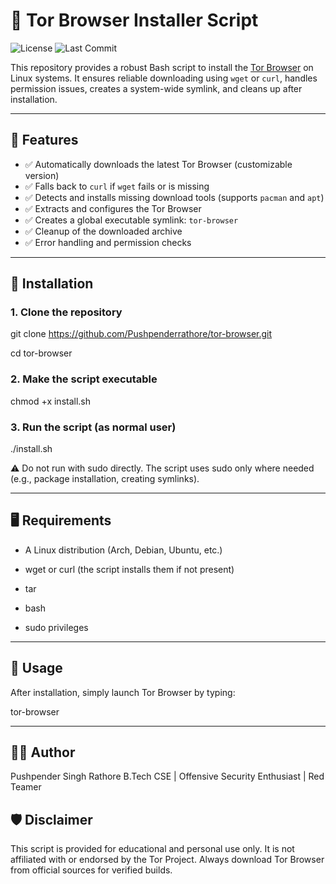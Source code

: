 # 🧅 Tor Browser Installer Script

![License](https://img.shields.io/badge/license-MIT-green) 
![Last Commit](https://img.shields.io/github/last-commit/Pushpenderrathore/LUKS2-nuke)

This repository provides a robust Bash script to install the [Tor Browser](https://www.torproject.org/) on Linux systems. It ensures reliable downloading using `wget` or `curl`, handles permission issues, creates a system-wide symlink, and cleans up after installation.

---

## 📜 Features

- ✅ Automatically downloads the latest Tor Browser (customizable version)
- ✅ Falls back to `curl` if `wget` fails or is missing
- ✅ Detects and installs missing download tools (supports `pacman` and `apt`)
- ✅ Extracts and configures the Tor Browser
- ✅ Creates a global executable symlink: `tor-browser`
- ✅ Cleanup of the downloaded archive
- ✅ Error handling and permission checks

---

## 🚀 Installation

### 1. Clone the repository

git clone https://github.com/Pushpenderrathore/tor-browser.git

cd tor-browser

### 2. Make the script executable

chmod +x install.sh

### 3. Run the script (as normal user)

./install.sh

⚠️ Do not run with sudo directly. The script uses sudo only where needed (e.g., package installation, creating symlinks).

---

## 🖥️ Requirements

* A Linux distribution (Arch, Debian, Ubuntu, etc.)

* wget or curl (the script installs them if not present)

* tar

* bash

* sudo privileges

---

## 🧠 Usage

After installation, simply launch Tor Browser by typing:

tor-browser

---

## 🧑‍💻 Author

Pushpender Singh Rathore
B.Tech CSE | Offensive Security Enthusiast | Red Teamer

## 🛡️ Disclaimer

This script is provided for educational and personal use only. It is not affiliated with or endorsed by the Tor Project. Always download Tor Browser from official sources for verified builds.






